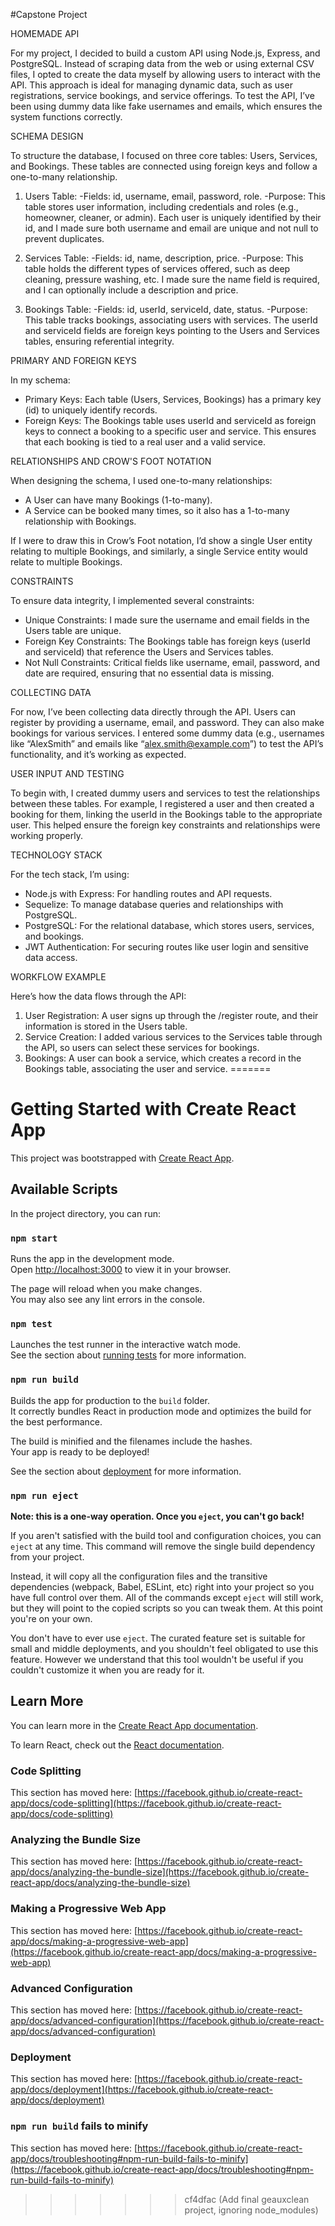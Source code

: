 #Capstone Project

HOMEMADE API

For my project, I decided to build a custom API using Node.js, Express, and PostgreSQL. Instead of scraping data from the web or using external CSV files, I opted to create the data myself by allowing users to interact with the API. This approach is ideal for managing dynamic data, such as user registrations, service bookings, and service offerings. To test the API, I’ve been using dummy data like fake usernames and emails, which ensures the system functions correctly.


SCHEMA DESIGN

To structure the database, I focused on three core tables: Users, Services, and Bookings. These tables are connected using foreign keys and follow a one-to-many relationship.


1. Users Table:
-Fields: id, username, email, password, role.
-Purpose: This table stores user information, including credentials and roles (e.g., homeowner, cleaner, or admin). Each user is uniquely identified by their id, and I made sure both username and email are unique and not null to prevent duplicates.

2. Services Table:
-Fields: id, name, description, price.
-Purpose: This table holds the different types of services offered, such as deep cleaning, pressure washing, etc. I made sure the name field is required, and I can optionally include a description and price.

3. Bookings Table:
-Fields: id, userId, serviceId, date, status.
-Purpose: This table tracks bookings, associating users with services. The userId and serviceId fields are foreign keys pointing to the Users and Services tables, ensuring referential integrity.

PRIMARY AND FOREIGN KEYS

In my schema:


- Primary Keys: Each table (Users, Services, Bookings) has a primary key (id) to uniquely identify records.
- Foreign Keys: The Bookings table uses userId and serviceId as foreign keys to connect a booking to a specific user and service. This ensures that each booking is tied to a real user and a valid service.
  
RELATIONSHIPS AND CROW'S FOOT NOTATION

When designing the schema, I used one-to-many relationships:
- A User can have many Bookings (1-to-many).
- A Service can be booked many times, so it also has a 1-to-many relationship with Bookings.

If I were to draw this in Crow’s Foot notation, I’d show a single User entity relating to multiple Bookings, and similarly, a single Service entity would relate to multiple Bookings.

CONSTRAINTS

To ensure data integrity, I implemented several constraints:


- Unique Constraints: I made sure the username and email fields in the Users table are unique.
- Foreign Key Constraints: The Bookings table has foreign keys (userId and serviceId) that reference the Users and Services tables.
- Not Null Constraints: Critical fields like username, email, password, and date are required, ensuring that no essential data is missing.

COLLECTING DATA

For now, I’ve been collecting data directly through the API. Users can register by providing a username, email, and password. They can also make bookings for various services. I entered some dummy data (e.g., usernames like “AlexSmith” and emails like “alex.smith@example.com”) to test the API’s functionality, and it’s working as expected.

USER INPUT AND TESTING

To begin with, I created dummy users and services to test the relationships between these tables. For example, I registered a user and then created a booking for them, linking the userId in the Bookings table to the appropriate user. This helped ensure the foreign key constraints and relationships were working properly.

TECHNOLOGY STACK

For the tech stack, I’m using:
- Node.js with Express: For handling routes and API requests.
- Sequelize: To manage database queries and relationships with PostgreSQL.
- PostgreSQL: For the relational database, which stores users, services, and bookings.
- JWT Authentication: For securing routes like user login and sensitive data access.

WORKFLOW EXAMPLE

Here’s how the data flows through the API:

1. User Registration: A user signs up through the /register route, and their information is stored in the Users table.
2. Service Creation: I added various services to the Services table through the API, so users can select these services for bookings.
3. Bookings: A user can book a service, which creates a record in the Bookings table, associating the user and service.
=======
# Getting Started with Create React App

This project was bootstrapped with [Create React App](https://github.com/facebook/create-react-app).

## Available Scripts

In the project directory, you can run:

### `npm start`

Runs the app in the development mode.\
Open [http://localhost:3000](http://localhost:3000) to view it in your browser.

The page will reload when you make changes.\
You may also see any lint errors in the console.

### `npm test`

Launches the test runner in the interactive watch mode.\
See the section about [running tests](https://facebook.github.io/create-react-app/docs/running-tests) for more information.

### `npm run build`

Builds the app for production to the `build` folder.\
It correctly bundles React in production mode and optimizes the build for the best performance.

The build is minified and the filenames include the hashes.\
Your app is ready to be deployed!

See the section about [deployment](https://facebook.github.io/create-react-app/docs/deployment) for more information.

### `npm run eject`

**Note: this is a one-way operation. Once you `eject`, you can't go back!**

If you aren't satisfied with the build tool and configuration choices, you can `eject` at any time. This command will remove the single build dependency from your project.

Instead, it will copy all the configuration files and the transitive dependencies (webpack, Babel, ESLint, etc) right into your project so you have full control over them. All of the commands except `eject` will still work, but they will point to the copied scripts so you can tweak them. At this point you're on your own.

You don't have to ever use `eject`. The curated feature set is suitable for small and middle deployments, and you shouldn't feel obligated to use this feature. However we understand that this tool wouldn't be useful if you couldn't customize it when you are ready for it.

## Learn More

You can learn more in the [Create React App documentation](https://facebook.github.io/create-react-app/docs/getting-started).

To learn React, check out the [React documentation](https://reactjs.org/).

### Code Splitting

This section has moved here: [https://facebook.github.io/create-react-app/docs/code-splitting](https://facebook.github.io/create-react-app/docs/code-splitting)

### Analyzing the Bundle Size

This section has moved here: [https://facebook.github.io/create-react-app/docs/analyzing-the-bundle-size](https://facebook.github.io/create-react-app/docs/analyzing-the-bundle-size)

### Making a Progressive Web App

This section has moved here: [https://facebook.github.io/create-react-app/docs/making-a-progressive-web-app](https://facebook.github.io/create-react-app/docs/making-a-progressive-web-app)

### Advanced Configuration

This section has moved here: [https://facebook.github.io/create-react-app/docs/advanced-configuration](https://facebook.github.io/create-react-app/docs/advanced-configuration)

### Deployment

This section has moved here: [https://facebook.github.io/create-react-app/docs/deployment](https://facebook.github.io/create-react-app/docs/deployment)

### `npm run build` fails to minify

This section has moved here: [https://facebook.github.io/create-react-app/docs/troubleshooting#npm-run-build-fails-to-minify](https://facebook.github.io/create-react-app/docs/troubleshooting#npm-run-build-fails-to-minify)
>>>>>>> cf4dfac (Add final geauxclean project, ignoring node_modules)
